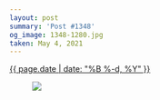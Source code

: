 ```yaml
---
layout: post
summary: 'Post #1348'
og_image: 1348-1280.jpg
taken: May 4, 2021
---
```


<div class="post">
 <time>
  <a href="/1348">
   {{ page.date | date: "%B %-d, %Y" }}
  </a>
 </time>
 <a href="/1348">
  <figure data-taken="5/4/2021">
   <img sizes="(min-width: 700px) 50vw, calc(100vw - 2rem)" src="{{ site.assets_url }}/1348-640.jpg" srcset="{{ site.assets_url }}/1348-320.jpg 320w, {{ site.assets_url }}/1348-640.jpg 640w, {{ site.assets_url }}/1348-960.jpg 960w, {{ site.assets_url }}/1348-1280.jpg 1280w"/>
  </figure>
 </a>
</div>
